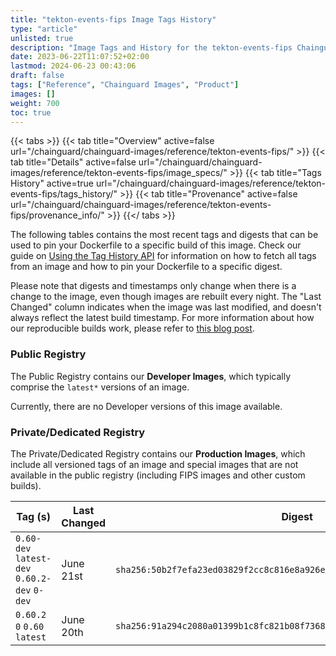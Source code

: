 ```yaml
---
title: "tekton-events-fips Image Tags History"
type: "article"
unlisted: true
description: "Image Tags and History for the tekton-events-fips Chainguard Image"
date: 2023-06-22T11:07:52+02:00
lastmod: 2024-06-23 00:43:06
draft: false
tags: ["Reference", "Chainguard Images", "Product"]
images: []
weight: 700
toc: true
---
```


{{< tabs >}}
{{< tab title="Overview" active=false url="/chainguard/chainguard-images/reference/tekton-events-fips/" >}}
{{< tab title="Details" active=false url="/chainguard/chainguard-images/reference/tekton-events-fips/image_specs/" >}}
{{< tab title="Tags History" active=true url="/chainguard/chainguard-images/reference/tekton-events-fips/tags_history/" >}}
{{< tab title="Provenance" active=false url="/chainguard/chainguard-images/reference/tekton-events-fips/provenance_info/" >}}
{{</ tabs >}}

The following tables contains the most recent tags and digests that can be used to pin your Dockerfile to a specific build of this image. Check our guide on [Using the Tag History API](/chainguard/chainguard-images/using-the-tag-history-api/) for information on how to fetch all tags from an image and how to pin your Dockerfile to a specific digest.

Please note that digests and timestamps only change when there is a change to the image, even though images are rebuilt every night. The "Last Changed" column indicates when the image was last modified, and doesn't always reflect the latest build timestamp. For more information about how our reproducible builds work, please refer to [this blog post](https://www.chainguard.dev/unchained/reproducing-chainguards-reproducible-image-builds).

### Public Registry
The Public Registry contains our **Developer Images**, which typically comprise the `latest*` versions of an image.

Currently, there are no Developer versions of this image available.

### Private/Dedicated Registry
The Private/Dedicated Registry contains our **Production Images**, which include all versioned tags of an image and special images that are not available in the public registry (including FIPS images and other custom builds).

| Tag (s)                                       | Last Changed | Digest                                                                    |
|-----------------------------------------------|--------------|---------------------------------------------------------------------------|
|  `0.60-dev` `latest-dev` `0.60.2-dev` `0-dev` | June 21st    | `sha256:50b2f7efa23ed03829f2cc8c816e8a926e035ff9f0d94aa9e49526b945833f1c` |
|  `0.60.2` `0` `0.60` `latest`                 | June 20th    | `sha256:91a294c2080a01399b1c8fc821b08f73681c5e30546e65ade5b408e0403625a5` |

